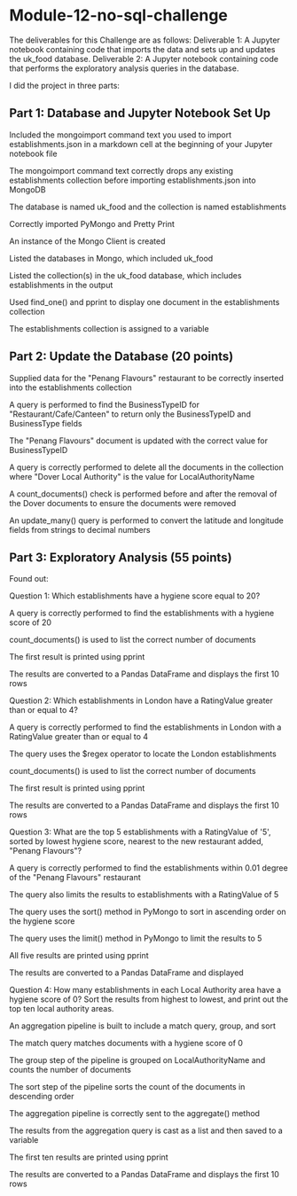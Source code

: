 # Module-12-no-sql-challenge

The deliverables for this Challenge are as follows:
Deliverable 1: A Jupyter notebook containing code that imports the data and sets up and updates the uk_food database.
Deliverable 2: A Jupyter notebook containing code that performs the exploratory analysis queries in the database.

I did the project in three parts:

## Part 1: Database and Jupyter Notebook Set Up

Included the mongoimport command text you used to import establishments.json in a markdown cell at the beginning of your Jupyter notebook file

The mongoimport command text correctly drops any existing establishments collection before importing establishments.json into MongoDB 

The database is named uk_food and the collection is named establishments 

Correctly imported PyMongo and Pretty Print 

An instance of the Mongo Client is created 

Listed the databases in Mongo, which included uk_food 

Listed the collection(s) in the uk_food database, which includes establishments in the output

Used find_one() and pprint to display one document in the establishments collection 

The establishments collection is assigned to a variable

## Part 2: Update the Database (20 points)

Supplied data for the "Penang Flavours" restaurant to be correctly inserted into the establishments collection

A query is performed to find the BusinessTypeID for "Restaurant/Cafe/Canteen" to return only the BusinessTypeID and BusinessType fields 

The "Penang Flavours" document is updated with the correct value for BusinessTypeID 

A query is correctly performed to delete all the documents in the collection where "Dover Local Authority" is the value for LocalAuthorityName 

A count_documents() check is performed before and after the removal of the Dover documents to ensure the documents were removed 

An update_many() query is performed to convert the latitude and longitude fields from strings to decimal numbers 

## Part 3: Exploratory Analysis (55 points)

Found out:

Question 1: Which establishments have a hygiene score equal to 20? 

A query is correctly performed to find the establishments with a hygiene score of 20 

count_documents() is used to list the correct number of documents

The first result is printed using pprint

The results are converted to a Pandas DataFrame and displays the first 10 rows 

Question 2: Which establishments in London have a RatingValue greater than or equal to 4? 

A query is correctly performed to find the establishments in London with a RatingValue greater than or equal to 4 

The query uses the $regex operator to locate the London establishments 

count_documents() is used to list the correct number of documents 

The first result is printed using pprint

The results are converted to a Pandas DataFrame and displays the first 10 rows 

Question 3: What are the top 5 establishments with a RatingValue of '5', sorted by lowest hygiene score, nearest to the new restaurant added, "Penang Flavours"? 

A query is correctly performed to find the establishments within 0.01 degree of the "Penang Flavours" restaurant 

The query also limits the results to establishments with a RatingValue of 5 

The query uses the sort() method in PyMongo to sort in ascending order on the hygiene score 

The query uses the limit() method in PyMongo to limit the results to 5 

All five results are printed using pprint 

The results are converted to a Pandas DataFrame and displayed 

Question 4: How many establishments in each Local Authority area have a hygiene score of 0? Sort the results from highest to lowest, and print out the top ten local authority areas. 

An aggregation pipeline is built to include a match query, group, and sort 

The match query matches documents with a hygiene score of 0 

The group step of the pipeline is grouped on LocalAuthorityName and counts the number of documents 

The sort step of the pipeline sorts the count of the documents in descending order 

The aggregation pipeline is correctly sent to the aggregate() method 

The results from the aggregation query is cast as a list and then saved to a variable 

The first ten results are printed using pprint 

The results are converted to a Pandas DataFrame and displays the first 10 rows 
